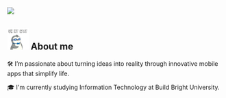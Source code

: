 <h3>
    <img src="https://readme-typing-svg.herokuapp.com/?font=Righteous&size=35&width=600&height=60&duration=5000&lines=Hello+There!;+My+name+is+China;+I'm+a+mobile+application+developer!" />
</h3>

## <img src="assets/gif/walking-ready.gif" alt="walking gif" width="50"/> About me

<p>
    🛠️ I’m passionate about turning ideas into reality through innovative mobile apps that simplify life.
</p>
<p>
    🎓 I'm currently studying Information Technology at Build Bright University.
</p>
